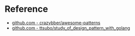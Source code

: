 # Reference
- [github.com - crazybber/awesome-patterns](https://github.com/crazybber/awesome-patterns)
- [github.com - ttsubo/study_of_design_pattern_with_golang](https://github.com/ttsubo/study_of_design_pattern_with_golang)